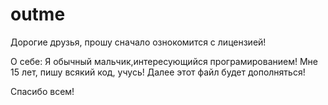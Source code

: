 # outme

Дорогие друзья, прошу сначало ознокомится с лицензией!

О себе:
  Я обычный мальчик,интересующийся програмированием!
  Мне 15 лет, пишу всякий код, учусь! Далее этот файл будет дополняться!
 
 Спасибо всем! 
